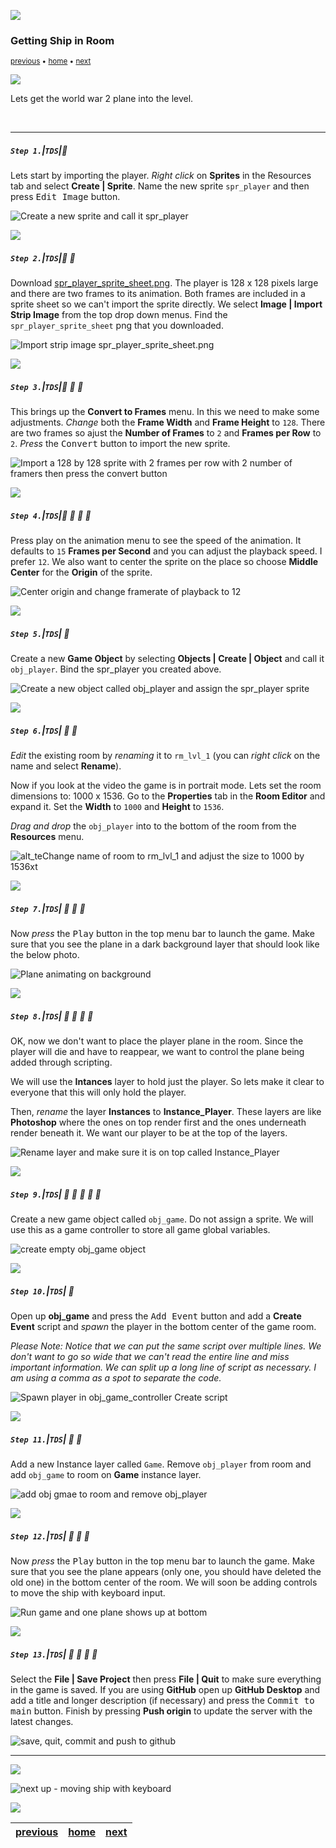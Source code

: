 ![](../images/line3.png)

### Getting Ship in Room

<sub>[previous](../setting-up/README.md#user-content-setting-up) • [home](../README.md#user-content-gms2-ue4-space-rocks) • [next](../keyboard/README.md#user-content-moving-ship-with-keyboard)</sub>

![](../images/line3.png)

Lets get the world war 2 plane into the level.

<br>

---


##### `Step 1.`\|`TDS`|:small_blue_diamond:

Lets start by importing the player.  *Right click* on **Sprites** in the Resources tab and select **Create | Sprite**.  Name the new sprite `spr_player` and then press <kbd>Edit Image</kbd> button.

![Create a new sprite and call it spr_player](images/CreateNewPlayerSprite.gif)

![](../images/line2.png)

##### `Step 2.`\|`TDS`|:small_blue_diamond: :small_blue_diamond: 

Download [spr_player_sprite_sheet.png](../Assets/Sprites/spr_player_sprite_sheet.png). The player is 128 x 128 pixels large and there are two frames to its animation.  Both frames are included in a sprite sheet so we can't import the sprite directly.  We select **Image | Import Strip Image** from the top drop down menus.  Find the `spr_player_sprite_sheet` png that you downloaded.

![Import strip image spr_player_sprite_sheet.png](images/ImportPlayerSpriteSheet.gif)

![](../images/line2.png)

##### `Step 3.`\|`TDS`|:small_blue_diamond: :small_blue_diamond: :small_blue_diamond:

This brings up the **Convert to Frames** menu.  In this we need to make some adjustments.  *Change* both the **Frame Width** and **Frame Height** to `128`.  There are two frames so ajust the **Number of Frames** to `2` and **Frames per Row** to `2`. *Press* the <kbd>Convert</kbd> button to import the new sprite.

![Import a 128 by 128 sprite with 2 frames per row with 2 number of framers then press the convert button](images/ConvertPlayerShipToFrames.png)

![](../images/line2.png)

##### `Step 4.`\|`TDS`|:small_blue_diamond: :small_blue_diamond: :small_blue_diamond: :small_blue_diamond:

Press play on the animation menu to see the speed of the animation.  It defaults to `15` **Frames per Second** and you can adjust the playback speed. I prefer `12`.  We also want to center the sprite on the place so choose **Middle Center** for the **Origin** of the sprite.


![Center origin and change framerate of playback to 12](images/SpeedAndOriginPlayer.png)

![](../images/line2.png)

##### `Step 5.`\|`TDS`| :small_orange_diamond:

Create a new **Game Object** by selecting **Objects | Create | Object** and call it `obj_player`. Bind the spr_player you created above.

![Create a new object called obj_player and assign the spr_player sprite](images/CreatePlayerObject.png)

![](../images/line2.png)

##### `Step 6.`\|`TDS`| :small_orange_diamond: :small_blue_diamond:

*Edit* the existing room by *renaming* it to `rm_lvl_1` (you can *right click* on the name and select **Rename**). 	

Now if you look at the video the game is in portrait mode. Lets set the room dimensions to: 1000 x 1536. Go to the **Properties** tab in the **Room Editor** and expand it. Set the **Width** to `1000` and **Height** to `1536`.

*Drag and drop* the `obj_player` into to the bottom of the room from the **Resources** menu.

![alt_teChange name of room to rm_lvl_1 and adjust the size to 1000 by 1536xt](images/ChangeDimensionsOfGameRoom.png)

![](../images/line2.png)

##### `Step 7.`\|`TDS`| :small_orange_diamond: :small_blue_diamond: :small_blue_diamond:

Now *press* the <kbd>Play</kbd> button in the top menu bar to launch the game. Make sure that you see the plane in a dark background layer that should look like the below photo.

![Plane animating on background](images/PlaneNoLogicInGame.png)

![](../images/line2.png)

##### `Step 8.`\|`TDS`| :small_orange_diamond: :small_blue_diamond: :small_blue_diamond: :small_blue_diamond:

OK, now we don't want to place the player plane in the room. Since the player will die and have to reappear, we want to control the plane being added through scripting.

We will use the **Intances** layer to hold just the player.  So lets make it clear to everyone that this will only hold the player.
		
Then, *rename* the layer **Instances** to **Instance_Player**.  These layers are like **Photoshop** where the ones on top render first and the ones underneath render beneath it.  We want our player to be at the top of the layers.

![Rename layer and make sure it is on top called Instance_Player](images/RenameRoomInstance.gif)

![](../images/line2.png)

##### `Step 9.`\|`TDS`| :small_orange_diamond: :small_blue_diamond: :small_blue_diamond: :small_blue_diamond: :small_blue_diamond:

Create a new game object called `obj_game`.  Do not assign a sprite.  We will use this as a game controller to store all game global variables.

![create empty obj_game object](images/objGame.png)

![](../images/line2.png)

##### `Step 10.`\|`TDS`| :large_blue_diamond:

Open up **obj_game** and press the <kbd>Add Event</kbd> button and add a **Create Event** script and *spawn* the player in the bottom center of the game room.

*Please Note: Notice that we can put the same script over multiple lines.  We don't want to go so wide that we can't read the entire line and miss important information.  We can split up a long line of script as necessary.  I am using a comma as a spot to separate the code.*

![Spawn player in obj_game_controller Create script](images/SpawnPlayerCreate.png)

![](../images/line2.png)

##### `Step 11.`\|`TDS`| :large_blue_diamond: :small_blue_diamond: 

Add a new Instance layer called `Game`. Remove `obj_player` from room and add `obj_game` to room on **Game** instance layer. 

![add obj gmae to room and remove obj_player](images/gameLayer.png)

![](../images/line2.png)


##### `Step 12.`\|`TDS`| :large_blue_diamond: :small_blue_diamond: :small_blue_diamond:

Now *press* the <kbd>Play</kbd> button in the top menu bar to launch the game. Make sure that you see the plane appears (only one, you should have deleted the old one) in the bottom center of the room.  We will soon be adding controls to move the ship with keyboard input.

![Run game and one plane shows up at bottom](images/ShipSpawnedInGame.png)

![](../images/line2.png)

##### `Step 13.`\|`TDS`| :large_blue_diamond: :small_blue_diamond: :small_blue_diamond: :small_blue_diamond: 

Select the **File | Save Project** then press **File | Quit** to make sure everything in the game is saved. If you are using **GitHub** open up **GitHub Desktop** and add a title and longer description (if necessary) and press the <kbd>Commit to main</kbd> button. Finish by pressing **Push origin** to update the server with the latest changes.

![save, quit, commit and push to github](images/GitHub.png)

___


![](../images/line.png)

<!-- <img src="https://via.placeholder.com/1000x100/45D7CA/000000/?text=Next Up - Moving Ship with Keyboard"> -->
![next up - moving ship with keyboard](images/banner.png)

![](../images/line.png)

| [previous](../setting-up/README.md#user-content-setting-up)| [home](../README.md#user-content-gms2-ue4-space-rocks) | [next](../keyboard/README.md#user-content-moving-ship-with-keyboard)|
|---|---|---|
